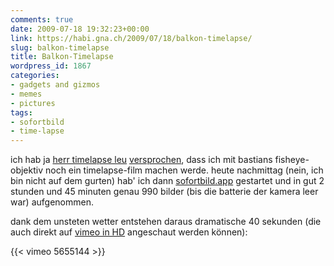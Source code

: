 ```yaml
---
comments: true
date: 2009-07-18 19:32:23+00:00
link: https://habi.gna.ch/2009/07/18/balkon-timelapse/
slug: balkon-timelapse
title: Balkon-Timelapse
wordpress_id: 1867
categories:
- gadgets and gizmos
- memes
- pictures
tags:
- sofortbild
- time-lapse
---
```


ich hab ja [herr timelapse leu](https://leumund.ch/) [versprochen](https://habi.gna.ch/2009/07/12/fun-with-a-fisheye-lens/#comment-12542), dass ich mit bastians fisheye-objektiv noch ein timelapse-film machen werde.
heute nachmittag (nein, ich bin nicht auf dem gurten) hab' ich dann [sofortbild.app](http://www.sofortbildapp.com/) gestartet und in gut 2 stunden und 45 minuten genau 990 bilder (bis die batterie der kamera leer war) aufgenommen.

dank dem unsteten wetter entstehen daraus dramatische 40 sekunden (die auch direkt auf [vimeo in HD](https://vimeo.com/5655144?hd=1) angeschaut werden können):

{{< vimeo 5655144 >}}
